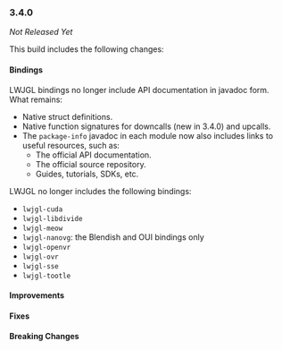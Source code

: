 ### 3.4.0

_Not Released Yet_

This build includes the following changes:

#### Bindings

LWJGL bindings no longer include API documentation in javadoc form. What remains: 

* Native struct definitions.
* Native function signatures for downcalls (new in 3.4.0) and upcalls.
* The `package-info` javadoc in each module now also includes links to useful resources, such as: 
  - The official API documentation.
  - The official source repository.
  - Guides, tutorials, SDKs, etc.

LWJGL no longer includes the following bindings:
  * `lwjgl-cuda`
  * `lwjgl-libdivide`
  * `lwjgl-meow`
  * `lwjgl-nanovg`: the Blendish and OUI bindings only
  * `lwjgl-openvr`
  * `lwjgl-ovr`
  * `lwjgl-sse`
  * `lwjgl-tootle`

#### Improvements

#### Fixes

#### Breaking Changes
